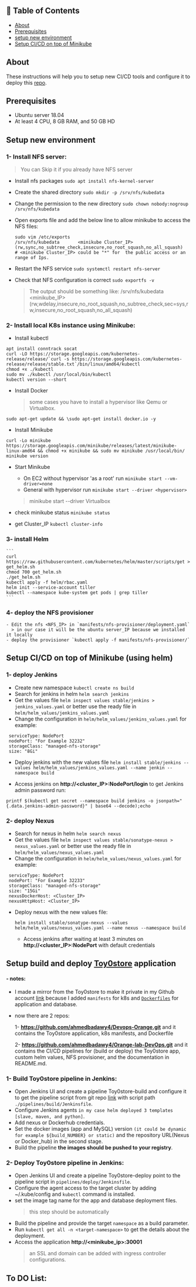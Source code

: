 
## 📝 Table of Contents

- [About](#About)
- [Prerequisites](#Prerequisites)
- [setup new environment](#new_environment)
- [Setup CI/CD on top of Minikube](#minikube)

## About 

These instructions will help you to setup new CI/CD tools and configure it to deploy this [repo](https://github.com/ahmedmisbah-ole/Devops-Orange).

## Prerequisites
- Ubuntu server 18.04
- At least 4 CPU, 8 GB RAM, and 50 GB HD

## Setup new environment

### 1- Install NFS server:
  > You can Skip it if you already have NFS server 

   - Install nfs packages  `sudo apt install nfs-kernel-server`
   - Create the shared directory `sudo mkdir -p /srv/nfs/kubedata`
   - Change the permission to the new directory `sudo chown nobody:nogroup /srv/nfs/kubedata`
   - Open exports file and add the below line to allow minikube to access the NFS files:
     ```
     sudo vim /etc/exports
     /srv/nfs/kubedata       <minikube Cluster_IP>(rw,sync,no_subtree_check,insecure,no_root_squash,no_all_squash) 
     # <minikube Cluster_IP> could be "*" for  the public access or an range of Ips.
     ```
   - Restart the NFS service `sudo systemctl restart nfs-server`
   - Check that NFS configuration is correct `sudo exportfs -v` 

     > The output should be something like:
     > /srv/nfs/kubedata         <minikube_IP>(rw,wdelay,insecure,no_root_squash,no_subtree_check,sec=sys,rw,insecure,no_root_squash,no_all_squash)
   

### 2- Install local K8s instance using Minikube: 
   
   - Install kubectl
   ```
   apt install conntrack socat
   curl -LO https://storage.googleapis.com/kubernetes-release/release/`curl -s https://storage.googleapis.com/kubernetes-release/release/stable.txt`/bin/linux/amd64/kubectl
   chmod +x ./kubectl
   sudo mv ./kubectl /usr/local/bin/kubectl
   kubectl version --short 
   ```
   - Install Docker
      > some cases you have to install a hypervisor like Qemu or Virtualbox.
   ```
   sudo apt-get update && \sudo apt-get install docker.io -y
   ```
   - Install Minikube   
   ```
   curl -Lo minikube https://storage.googleapis.com/minikube/releases/latest/minikube-linux-amd64 && chmod +x minikube && sudo mv minikube /usr/local/bin/
   minikube version
   ```
   - Start Minikube

     * On EC2 without hypervisor 'as a root' run `minikube start --vm-driver=none`
     * General with hypervisor run `minikube start --driver <hypervisor>`
      > minikube start --driver Virtualbox
   - check minikube status `minikube status`
   - get Cluster_IP `kubectl cluster-info`

### 3- install Helm

    ```
    curl https://raw.githubusercontent.com/kubernetes/helm/master/scripts/get > get_helm.sh
    chmod 700 get_helm.sh
    ./get_helm.sh
    kubectl apply -f helm/rbac.yaml
    helm init --service-account tiller
    kubectl --namespace kube-system get pods | grep tiller
    ```
### 4- deploy the NFS provisioner

    - Edit the nfs <NFS_IP> in `manifests/nfs-provisioner/deployment.yaml`
      > in our case it will be the ubuntu server_IP because we installed it locally
    - deploy the provisioner `kubectl apply -f manifests/nfs-provisioner/`

 ## Setup CI/CD on top of Minikube (using helm)

 ###  1- deploy Jenkins
   - Create new namespace `kubectl create ns build` 
   - Search for jenkins in helm `helm search jenkins`
   - Get the values file  `helm inspect values stable/jenkins > jenkins_values.yaml` or better use the ready file in `helm/helm_values/jenkins_values.yaml`
   - Change the configuration in `helm/helm_values/jenkins_values.yaml` for example:
    
 ```
  serviceType: NodePort
  nodePort: "For Example 32232"
  storageClass: "managed-nfs-storage"
  size: "8Gi"
``` 
   - Deploy jenkins with the new values file `helm install stable/jenkins --values helm/helm_values/jenkins_values.yaml --name jenkin --namespace build`
   
- Access jenkins on **http://<cluster_IP>:NodePort/login** to get Jenkins admin password run:
   
`printf $(kubectl get secret --namespace build jenkins -o jsonpath="{.data.jenkins-admin-password}" | base64 --decode);echo`
    
### 2- deploy Nexus
   - Search for nexus in helm `helm search nexus`
   - Get the values file  `helm inspect values stable/sonatype-nexus > nexus_values.yaml` or better use the ready file in `helm/helm_values/nexus_values.yaml`
   - Change the configuration in `helm/helm_values/nexus_values.yaml` for example:
          
   ```
    serviceType: NodePort
    nodePort: "For Example 32233"
    storageClass: "managed-nfs-storage"
    size: "15Gi" 
    nexusDockerHost: <Cluster_IP>
    nexusHttpHost: <Cluster_IP>
   ```
   - Deploy nexus with the new values file:
    
     `helm install stable/sonatype-nexus --values helm/helm_values/nexus_values.yaml --name nexus --namespace build`
      - Access jenkins after waiting at least 3 minutes on **http://<cluster_IP>:NodePort** with default credentials

## Setup build and deploy [Toy0store](https://github.com/ahmedmisbah-ole/Devops-Orange) application
#### - notes:
 - I made a mirror from the Toy0store to make it private in my Github account [link](https://github.com/ahmedbadawy4/Devops-Orange) because I added `manifests` for k8s and [`Dockerfiles`](https://github.com/ahmedbadawy4/Devops-Orange/blob/master/Toy0Store/src/main/docker/) for application and database.

 - now there are 2 repos:
   
   1- **https://github.com/ahmedbadawy4/Devops-Orange.git** and it contains the Toy0store application, k8s manifests, and Dockerfile
   
   2- **https://github.com/ahmedbadawy4/Orange-lab-DevOps.git** and it contains the CI/CD pipelines for (build or deploy) the Toy0store app, custom helm values, NFS provisioner, and the documentation in README.md.

### 1- Build Toy0store pipeline in Jenkins:

   - Open Jenkins UI and create a pipeline Toy0store-build and configure it to get the pipeline script from git repo [link](https://github.com/ahmedbadawy4/Orange-lab-DevOps.git) with script path `./pipelines/build/Jenkinsfile`.
   - Configure Jenkins agents `in my case helm deployed 3 templates [slave, maven, and python]`.
   - Add nexus or Dockerhub credentials.
   - Set the docker images (app and MySQL) version `(it could be dynamic for example ${build_NUMBER} or static)` and the repository URL(Nexus or Docker_hub) in the second stage.
   - Build the pipeline **the images should be pushed to your registry**.
### 2- Deploy Toy0store pipeline in Jenkins:
   - Open Jenkins UI and create a pipeline Toy0store-deploy point to the pipeline script in `pipelines/deploy/Jenkinsfile`.
   - Configure the agent access to the target cluster by adding ~/.kube/config and `kubectl` command is installed.
   - set the image tag name for the app and database deployment files. 
      > this step should be automatically 
   - Build the pipeline and provide the target `namespace` as a build parameter.
   - Run `kubectl get all -n <target-namespace>` to get the details about the deployment.
   - Access the application **http://<minikube_ip>:30001**
     > an SSL and domain can be added with ingress controller configurations.
## To DO List:

